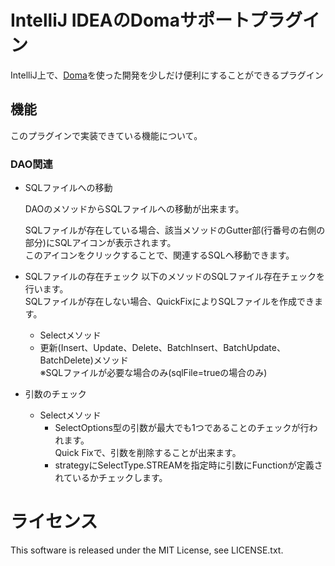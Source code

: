 # IntelliJ IDEAのDomaサポートプラグイン
IntelliJ上で、[Doma](http://doma.seasar.org/)を使った開発を少しだけ便利にすることができるプラグイン


## 機能
このプラグインで実装できている機能について。

### DAO関連
* SQLファイルへの移動

  DAOのメソッドからSQLファイルへの移動が出来ます。
  
  SQLファイルが存在している場合、該当メソッドのGutter部(行番号の右側の部分)にSQLアイコンが表示されます。  
  このアイコンをクリックすることで、関連するSQLへ移動できます。
  
* SQLファイルの存在チェック
  以下のメソッドのSQLファイル存在チェックを行います。  
  SQLファイルが存在しない場合、QuickFixによりSQLファイルを作成できます。
 
  * Selectメソッド
  * 更新(Insert、Update、Delete、BatchInsert、BatchUpdate、BatchDelete)メソッド  
    ※SQLファイルが必要な場合のみ(sqlFile=trueの場合のみ)

* 引数のチェック
  * Selectメソッド
    * SelectOptions型の引数が最大でも1つであることのチェックが行われます。  
       Quick Fixで、引数を削除することが出来ます。
    * strategyにSelectType.STREAMを指定時に引数にFunctionが定義されているかチェックします。


# ライセンス
This software is released under the MIT License, see LICENSE.txt.
